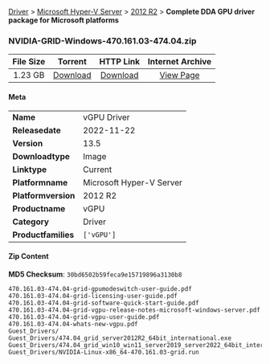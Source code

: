 
[Driver](/README.md)  >  [Microsoft Hyper-V Server](/index/Driver/Microsoft_Hyper-V_Server.md)  >  [2012 R2](/index/Driver/Microsoft_Hyper-V_Server/2012_R2.md)  >  **Complete DDA GPU driver package for Microsoft platforms**


### NVIDIA-GRID-Windows-470.161.03-474.04.zip

| **File Size** | **Torrent**  | **HTTP Link** | **Internet Archive** |
|:-------------:|:------------:|:-------------:|:--------------------:|
| 1.23 GB |  [Download](https://archive.org/download/nvgpu_NVIDIA-GRID-Windows-470.161.03-474.04.zip_pj67ufyr/nvgpu_NVIDIA-GRID-Windows-470.161.03-474.04.zip_pj67ufyr_archive.torrent)       | [Download](https://archive.org/compress/nvgpu_NVIDIA-GRID-Windows-470.161.03-474.04.zip_pj67ufyr) | [View Page](https://archive.org/details/nvgpu_NVIDIA-GRID-Windows-470.161.03-474.04.zip_pj67ufyr)       |

#### Meta

<table>
<tr><td><strong>Name</strong></td><td>vGPU Driver</td></tr>
<tr><td><strong>Releasedate</strong></td><td>2022-11-22</td></tr>
<tr><td><strong>Version</strong></td><td>13.5</td></tr>
<tr><td><strong>Downloadtype</strong></td><td>Image</td></tr>
<tr><td><strong>Linktype</strong></td><td>Current</td></tr>
<tr><td><strong>Platformname</strong></td><td>Microsoft Hyper-V Server</td></tr>
<tr><td><strong>Platformversion</strong></td><td>2012 R2</td></tr>
<tr><td><strong>Productname</strong></td><td>vGPU</td></tr>
<tr><td><strong>Category</strong></td><td>Driver</td></tr>
<tr><td><strong>Productfamilies</strong></td><td><code>['vGPU']</code></td></tr>
</table>

#### Zip Content

**MD5 Checksum**: `30bd6502b59feca9e15719896a3130b8`

```text
470.161.03-474.04-grid-gpumodeswitch-user-guide.pdf
470.161.03-474.04-grid-licensing-user-guide.pdf
470.161.03-474.04-grid-software-quick-start-guide.pdf
470.161.03-474.04-grid-vgpu-release-notes-microsoft-windows-server.pdf
470.161.03-474.04-grid-vgpu-user-guide.pdf
470.161.03-474.04-whats-new-vgpu.pdf
Guest_Drivers/
Guest_Drivers/474.04_grid_server2012R2_64bit_international.exe
Guest_Drivers/474.04_grid_win10_win11_server2019_server2022_64bit_international.exe
Guest_Drivers/NVIDIA-Linux-x86_64-470.161.03-grid.run
```